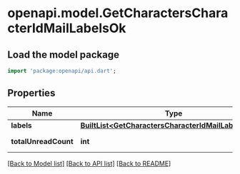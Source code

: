 # openapi.model.GetCharactersCharacterIdMailLabelsOk

## Load the model package
```dart
import 'package:openapi/api.dart';
```

## Properties
Name | Type | Description | Notes
------------ | ------------- | ------------- | -------------
**labels** | [**BuiltList&lt;GetCharactersCharacterIdMailLabelsLabel&gt;**](GetCharactersCharacterIdMailLabelsLabel.md) | labels array | [optional] 
**totalUnreadCount** | **int** | total_unread_count integer | [optional] 

[[Back to Model list]](../README.md#documentation-for-models) [[Back to API list]](../README.md#documentation-for-api-endpoints) [[Back to README]](../README.md)


